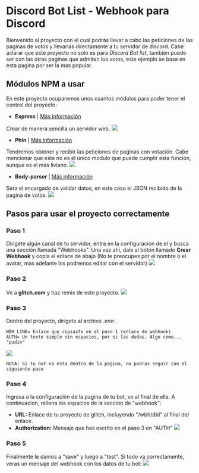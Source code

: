 # Discord Bot List - Webhook para Discord
Bienvenido al proyecto con el cual podrás llevar a cabo las peticiones de las paginas de votos y llevarlas directamente a tu servidor de discord.
Cabe aclarar que este proyecto no solo es para *Discord Bot list*, también puede ser con las otras paginas que admiten los votos, este ejemplo se basa en esta pagina por ser la mas popular.

## Módulos NPM a usar
En este proyecto ocuparemos unos cuantos módulos para poder tener el control del proyecto:

* **Express** | <a href="https://www.npmjs.com/package/express" target="_blank">Más información</a>

Crear de manera sencilla un servidor web.
![](https://cdn.glitch.com/9b8332fd-1bb4-4609-8196-4911968ed0e2%2Fexpress-npm-module.png?1559057160017)

* **Phin** | <a href="https://www.npmjs.com/package/phin" target="_blank">Más información</a>

Tendremos obtener y recibir las peticiones de paginas con votación. Cabe mencionar que este no es el único modulo que puede cumplir esta función, aunque es el mas liviano. 
![](https://cdn.glitch.com/9b8332fd-1bb4-4609-8196-4911968ed0e2%2Fphin-npm-module.png?1559057366425)

* **Body-parser** | <a href="https://www.npmjs.com/package/body-parser" target="_blank">Más información</a>

Sera el encargado de validar datos, en este caso el JSON recibido de la pagina de votos.
![](https://cdn.glitch.com/9b8332fd-1bb4-4609-8196-4911968ed0e2%2Fbody-parser-npm-module.png?1559070661803)

## Pasos para usar el proyecto correctamente

### Paso 1
Dirígete algún canal de tu servidor, entra en la configuración de el y busca una sección llamada "Webhooks". Una vez ahí, dale al botón llamado **Crear Webhook** y copia el enlace de abajo (No te preocupes por el nombre o el avatar, mas adelante los podremos editar con el servidor)
![](https://cdn.glitch.com/9b8332fd-1bb4-4609-8196-4911968ed0e2%2Fpaso-1.png?1559078777512)

### Paso 2
Ve a **glitch.com** y haz remix de este proyecto.
![](https://cdn.glitch.com/9b8332fd-1bb4-4609-8196-4911968ed0e2%2Fpaso-2.png?1559079666798)

### Paso 3
Dentro del proyecto, dirigete al archivo *.env*:
```
WBH_LINK= Enlace que copiaste en el paso 1 (enlace de webhook)
AUTH= Un texto simple sin espacios, por si las dudas. Algo como... "pudin"
```
![](https://cdn.glitch.com/9b8332fd-1bb4-4609-8196-4911968ed0e2%2Fpaso-3.png?1559080525617)

`NOTA: Si tu bot no esta dentro de la pagina, no podras seguir con el siguiente paso`

### Paso 4
Ingresa a la configuración de la pagina de tu bot, ve al final de ella. A continuacion, rellena los espacios de la seccion de "webhook":

* **URL:** Enlace de tu proyecto de glitch, incluyendo "/wbh/dbl" al final del enlace.
* **Authorization:** Mensaje que has escrito en el paso 3 en "AUTH"
![](https://cdn.glitch.com/9b8332fd-1bb4-4609-8196-4911968ed0e2%2Fpaso-4.png?1559080876389)

### Paso 5
Finalmente le damos a "save" y luego a "test". Si todo va correctamente, veras un mensaje del webhook con los datos de tu bot:
![](https://cdn.glitch.com/9b8332fd-1bb4-4609-8196-4911968ed0e2%2Fpaso-5.png?1559081712224)